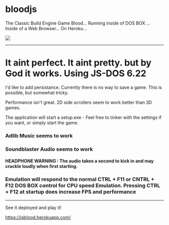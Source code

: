# bloodjs
The Classic Build Engine Game Blood... Running inside of DOS BOX ... Inside of a Web Browser... On Heroku...


<img src="https://classicreload.com/sites/default/files/msdos_blood.png">
<HR> 

<h1>It aint perfect. It aint pretty. but by God it works. Using JS-DOS 6.22</h1>

I'd like to add persistance. Currently there is no way to save a game. This is possible, but somewhat tricky. 




Performance isn't great. 2D side scrollers seem to work better than 3D games. 

The application will start a setup.exe - Feel free to tinker with the settings if you want, or simply start the game.

<h3>Adlib Music seems to work</h3>
<h3>Soundblaster Audio seems to work</h3>
<h4>HEADPHONE WARNING : The audio takes a second to kick in and may crackle loudly when first starting.</h4> 

<h3>Emulation will respond to the normal CTRL + F11 or CNTRL + F12 DOS BOX control for CPU speed Emulation. Pressing CTRL + F12 at startup does increase FPS and performance</h3>


<HR>

See it deployed and play it!

https://jsblood.herokuapp.com/
